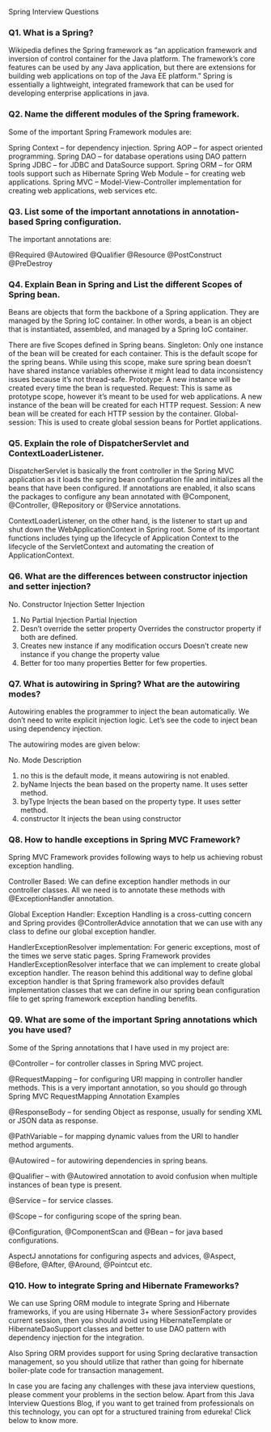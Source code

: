 Spring Interview Questions 
### Q1. What is a Spring?
  Wikipedia defines the Spring framework as “an application framework and inversion of control container for the Java platform. 
  The framework’s core features can be used by any Java application, but there are extensions for building web applications on top of 
  the Java EE platform.” Spring is essentially a lightweight, integrated framework that can be used for developing enterprise applications in java.

### Q2. Name the different modules of the Spring framework.
  Some of the important Spring Framework modules are:

  Spring Context – for dependency injection.
  Spring AOP – for aspect oriented programming.
  Spring DAO – for database operations using DAO pattern
  Spring JDBC – for JDBC and DataSource support.
  Spring ORM – for ORM tools support such as Hibernate
  Spring Web Module – for creating web applications.
  Spring MVC – Model-View-Controller implementation for creating web applications, web services etc.

### Q3. List some of the important annotations in annotation-based Spring configuration.
  The important annotations are:

  @Required
  @Autowired
  @Qualifier
  @Resource
  @PostConstruct
  @PreDestroy


### Q4. Explain Bean in Spring and List the different Scopes of Spring bean.
  Beans are objects that form the backbone of a Spring application. They are managed by the Spring IoC container. In other words, a bean is an object that is instantiated, assembled, and managed by a Spring IoC container.

There are five Scopes defined in Spring beans.
  Singleton: Only one instance of the bean will be created for each container. This is the default scope for the spring beans. While using this scope, make sure spring bean doesn’t have shared instance variables otherwise it might lead to data inconsistency issues because it’s not thread-safe.
  Prototype: A new instance will be created every time the bean is requested.
  Request: This is same as prototype scope, however it’s meant to be used for web applications. A new instance of the bean will be created for each HTTP request.
  Session: A new bean will be created for each HTTP session by the container.
  Global-session: This is used to create global session beans for Portlet applications.

### Q5. Explain the role of DispatcherServlet and ContextLoaderListener.
  DispatcherServlet is basically the front controller in the Spring MVC application as it loads the spring bean configuration file and initializes all the beans that have been configured. If annotations are enabled, it also scans the packages to configure any bean annotated with @Component, @Controller, @Repository or @Service annotations.
  
  ContextLoaderListener, on the other hand, is the listener to start up and shut down the WebApplicationContext in Spring root. Some of its important functions includes tying up the lifecycle of Application Context to the lifecycle of the ServletContext and automating the creation of ApplicationContext.

### Q6. What are the differences between constructor injection and setter injection?
  No.	Constructor Injection	Setter Injection
   1) No Partial Injection	 Partial Injection
   2) Desn’t override the setter property	 Overrides the constructor property if both are defined.
   3)	Creates new instance if any modification occurs	Doesn’t create new instance if you change the property value
   4) Better for too many properties	 Better for few properties.

### Q7. What is autowiring in Spring? What are the autowiring modes?
  Autowiring enables the programmer to inject the bean automatically. We don’t need to write explicit injection logic. Let’s see the code to inject bean using dependency injection.

<bean id=“emp” class=“com.javatpoint.Employee” autowire=“byName” />  
  The autowiring modes are given below:

  No.	Mode	Description
   1)	 no	 this is the default mode, it means autowiring is not enabled.
   2)	 byName	 Injects the bean based on the property name. It uses setter method.
   3)	 byType	 Injects the bean based on the property type. It uses setter method.
   4)	 constructor	 It injects the bean using constructor
 

### Q8. How to handle exceptions in Spring MVC Framework?
Spring MVC Framework provides following ways to help us achieving robust exception handling.

  Controller Based:
  We can define exception handler methods in our controller classes. All we need is to annotate these methods with @ExceptionHandler annotation.

  Global Exception Handler:
  Exception Handling is a cross-cutting concern and Spring provides @ControllerAdvice annotation that we can use with any class to define our global exception handler.

  HandlerExceptionResolver implementation: 
  For generic exceptions, most of the times we serve static pages. Spring Framework provides HandlerExceptionResolver interface that we can implement to create global exception handler. The reason behind this additional way to define global exception handler is that Spring framework also provides default implementation classes that we can define in our spring bean configuration file to get spring framework exception handling benefits.

### Q9. What are some of the important Spring annotations which you have used?
Some of the Spring annotations that I have used in my project are:

  @Controller – for controller classes in Spring MVC project.

  @RequestMapping – for configuring URI mapping in controller handler methods. This is a very important annotation, so you should go through Spring MVC RequestMapping Annotation Examples

  @ResponseBody – for sending Object as response, usually for sending XML or JSON data as response.

  @PathVariable – for mapping dynamic values from the URI to handler method arguments.

  @Autowired – for autowiring dependencies in spring beans.

  @Qualifier – with @Autowired annotation to avoid confusion when multiple instances of bean type is present.

  @Service – for service classes.

  @Scope – for configuring scope of the spring bean.

  @Configuration, @ComponentScan and @Bean – for java based configurations.

  AspectJ annotations for configuring aspects and advices, @Aspect, @Before, @After, @Around, @Pointcut etc.

### Q10. How to integrate Spring and Hibernate Frameworks?
  We can use Spring ORM module to integrate Spring and Hibernate frameworks, if you are using Hibernate 3+ where SessionFactory provides current session, then you should avoid using HibernateTemplate or HibernateDaoSupport classes and better to use DAO pattern with dependency injection for the integration.

  Also Spring ORM provides support for using Spring declarative transaction management, so you should utilize that rather than going for hibernate boiler-plate code for transaction management.

  In case you are facing any challenges with these java interview questions, please comment your problems in the section below. Apart from this Java Interview Questions Blog, if you want to get trained from professionals on this technology, you can opt for a structured training from edureka! Click below to know more.
